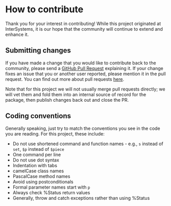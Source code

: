 # How to contribute

Thank you for your interest in contributing! While this project originated at InterSystems, it is our hope that the community will continue to extend and enhance it.

## Submitting changes

If you have made a change that you would like to contribute back to the community, please send a [GitHub Pull Request](/pull/new/master) explaining it. If your change fixes an issue that you or another user reported, please mention it in the pull request. You can find out more about pull requests [here](http://help.github.com/pull-requests/).

Note that for this project we will not usually merge pull requests directly; we will vet them and fold them into an internal source of record for the package, then publish changes back out and close the PR.

## Coding conventions

Generally speaking, just try to match the conventions you see in the code you are reading. For this project, these include:

* Do not use shortened command and function names - e.g., `s` instead of `set`, `$p` instead of `$piece`
* One command per line
* Do not use dot syntax
* Indentation with tabs
* camelCase class names
* PascalCase method names
* Avoid using postconditionals
* Formal parameter names start with `p`
* Always check %Status return values
* Generally, throw and catch exceptions rather than using %Status